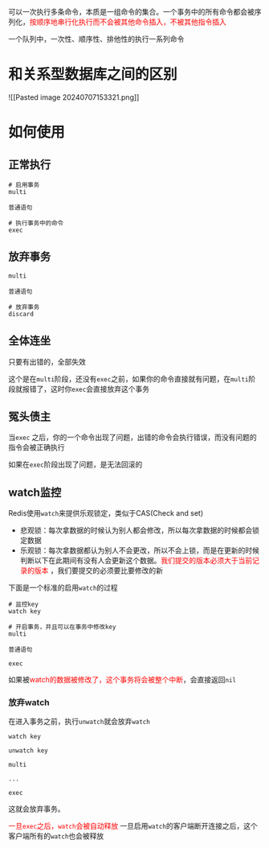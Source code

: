 可以一次执行多条命令，本质是一组命令的集合。一个事务中的所有命令都会被序列化，<span style="color:rgb(255, 0, 0)">按顺序地串行化执行而不会被其他命令插入，不被其他指令插入</span> 

一个队列中，一次性、顺序性、排他性的执行一系列命令

# 和关系型数据库之间的区别
![[Pasted image 20240707153321.png]]

# 如何使用
## 正常执行
```
# 启用事务
multi

普通语句

# 执行事务中的命令
exec

```

## 放弃事务
```
multi 

普通语句

# 放弃事务
discard
```


## 全体连坐
只要有出错的，全部失效

这个是在`multi`阶段，还没有`exec`之前，如果你的命令直接就有问题，在`multi`阶段就报错了，这时你`exec`会直接放弃这个事务

## 冤头债主
当`exec` 之后，你的一个命令出现了问题，出错的命令会执行错误，而没有问题的指令会被正确执行

如果在`exec`阶段出现了问题，是无法回滚的


## watch监控
Redis使用`watch`来提供乐观锁定，类似于CAS(Check and set)

* 悲观锁：每次拿数据的时候认为别人都会修改，所以每次拿数据的时候都会锁定数据
* 乐观锁：每次拿数据都认为别人不会更改，所以不会上锁，而是在更新的时候判断以下在此期间有没有人会更新这个数据。<span style="color:rgb(255, 0, 0)">我们提交的版本必须大于当前记录的版本</span> ，我们要提交的必须要比要修改的新


下面是一个标准的启用`watch`的过程
```
# 监控key
watch key

# 开启事务，并且可以在事务中修改key
multi

普通语句

exec
```

如果被<span style="color:rgb(255, 0, 0)">watch的数据被修改了，这个事务将会被整个中断</span>，会直接返回`nil`

### 放弃watch
在进入事务之前，执行`unwatch`就会放弃`watch`

```
watch key

unwatch key

multi

...

exec
```

这就会放弃事务。

<span style="color:rgb(255, 0, 0)">一旦`exec`之后，`watch`会被自动释放</span> 
一旦启用`watch`的客户端断开连接之后，这个客户端所有的`watch`也会被释放
